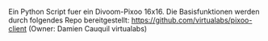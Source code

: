 Ein Python Script fuer ein Divoom-Pixoo 16x16. Die Basisfunktionen werden durch folgendes Repo bereitgestellt: https://github.com/virtualabs/pixoo-client (Owner: Damien Cauquil virtualabs)
